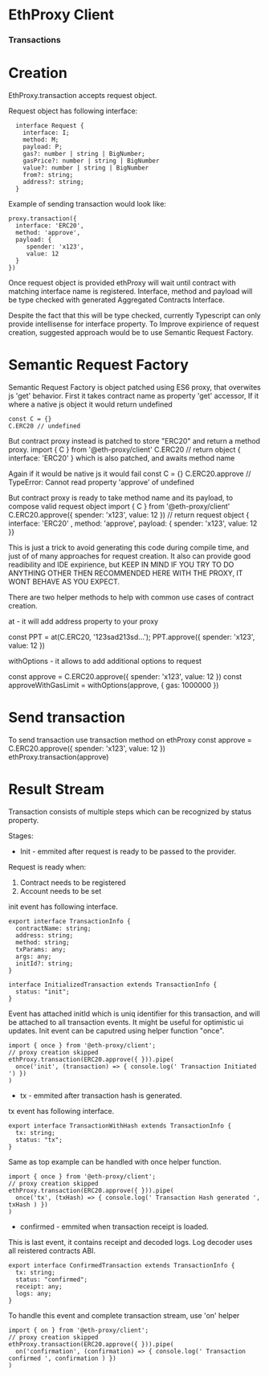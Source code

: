 # EthProxy Client

### Transactions

# Creation

EthProxy.transaction accepts request object.

Request object has following interface:

```
  interface Request {
    interface: I;
    method: M;
    payload: P;
    gas?: number | string | BigNumber;
    gasPrice?: number | string | BigNumber
    value?: number | string | BigNumber
    from?: string;
    address?: string;
  }
```

Example of sending transaction would look like:

```
proxy.transaction({
  interface: 'ERC20',
  method: 'approve',
  payload: {
     spender: 'x123',
     value: 12
  }
})
```

Once request object is provided ethProxy will wait until contract with matching interface name is registered.
Interface, method and payload will be type checked with generated Aggregated Contracts Interface.

Despite the fact that this will be type checked, currently Typescript can only provide intellisense for interface property.
To Improve expirience of request creation, suggested approach would be to use Semantic Request Factory.

# Semantic Request Factory

Semantic Request Factory is object patched using ES6 proxy, that overwites js 'get' behavior.
First it takes contract name as property 'get' accessor,
If it where a native js object it would return undefined

```
const C = {}
C.ERC20 // undefined
```

But contract proxy instead is patched to store "ERC20" and return a method proxy.
import { C } from '@eth-proxy/client'
C.ERC20 // return object { interface: 'ERC20' } which is also patched, and awaits method name

Again if it would be native js it would fail
const C = {}
C.ERC20.approve // TypeError: Cannot read property 'approve' of undefined

But contract proxy is ready to take method name and its payload, to compose valid request object
import { C } from '@eth-proxy/client'
C.ERC20.approve({
spender: 'x123',
value: 12
}) // return request object { interface: 'ERC20' , method: 'approve', payload: { spender: 'x123', value: 12 }}

This is just a trick to avoid generating this code during compile time, and just of of many approaches for request creation.
It also can provide good readibility and IDE expirience, but KEEP IN MIND IF YOU TRY TO DO ANYTHING OTHER THEN RECOMMENDED HERE WITH THE PROXY, IT WONT BEHAVE AS YOU EXPECT.

There are two helper methods to help with common use cases of contract creation.

at - it will add address property to your proxy

const PPT = at(C.ERC20, '123sad213sd...');
PPT.approve({
spender: 'x123',
value: 12
})

withOptions - it allows to add additional options to request

const approve = C.ERC20.approve({
spender: 'x123',
value: 12
})
const approveWithGasLimit = withOptions(approve, { gas: 1000000 })

# Send transaction

To send transaction use transaction method on ethProxy
const approve = C.ERC20.approve({
spender: 'x123',
value: 12
})
ethProxy.transaction(approve)

# Result Stream

Transaction consists of multiple steps which can be recognized by status property.

Stages:

* Init - emmited after request is ready to be passed to the provider.

Request is ready when:

1. Contract needs to be registered
2. Account needs to be set

init event has following interface.

```
export interface TransactionInfo {
  contractName: string;
  address: string;
  method: string;
  txParams: any;
  args: any;
  initId?: string;
}

interface InitializedTransaction extends TransactionInfo {
  status: "init";
}
```

Event has attached initId which is uniq identifier for this transaction, and will be attached to all transaction events.
It might be useful for optimistic ui updates.
Init event can be caputred using helper function "once".

```
import { once } from '@eth-proxy/client';
// proxy creation skipped
ethProxy.transaction(ERC20.approve({ })).pipe(
  once('init', (transaction) => { console.log(' Transaction Initiated ') })
)
```

* tx - emmited after transaction hash is generated.

tx event has following interface.

```
export interface TransactionWithHash extends TransactionInfo {
  tx: string;
  status: "tx";
}
```

Same as top example can be handled with once helper function.

```
import { once } from '@eth-proxy/client';
// proxy creation skipped
ethProxy.transaction(ERC20.approve({ })).pipe(
  once('tx', (txHash) => { console.log(' Transaction Hash generated ', txHash ) })
)
```

* confirmed - emmited when transaction receipt is loaded.

This is last event, it contains receipt and decoded logs.
Log decoder uses all reistered contracts ABI.

```
export interface ConfirmedTransaction extends TransactionInfo {
  tx: string;
  status: "confirmed";
  receipt: any;
  logs: any;
}
```

To handle this event and complete transaction stream, use 'on' helper

```
import { on } from '@eth-proxy/client';
// proxy creation skipped
ethProxy.transaction(ERC20.approve({ })).pipe(
  on('confirmation', (confirmation) => { console.log(' Transaction confirmed ', confirmation ) })
)
```
